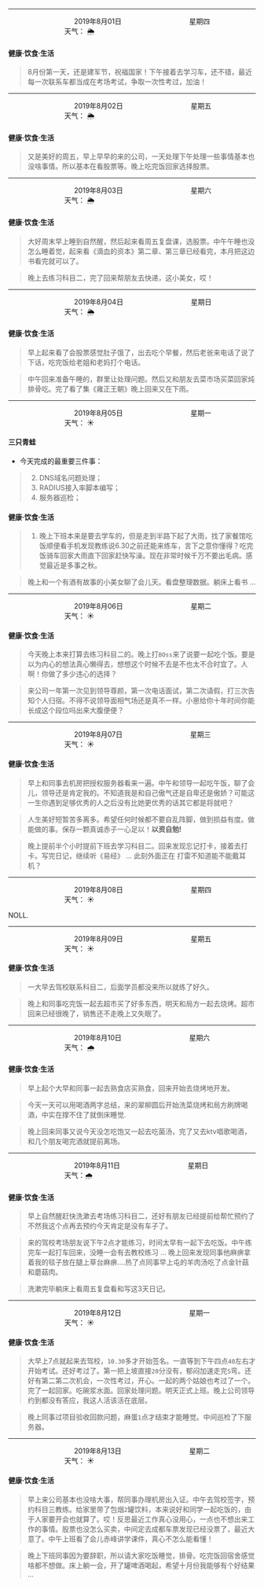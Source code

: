 ***
&nbsp;&nbsp;&nbsp;&nbsp;&nbsp;&nbsp;&nbsp;&nbsp;&nbsp;&nbsp;&nbsp;&nbsp;&nbsp;&nbsp;&nbsp;&nbsp;&nbsp;&nbsp;
&nbsp;&nbsp;&nbsp;&nbsp;&nbsp;&nbsp;&nbsp;&nbsp;&nbsp;&nbsp;&nbsp;&nbsp;&nbsp;&nbsp;           2019年8月01日
&nbsp;&nbsp;&nbsp;&nbsp;&nbsp;&nbsp;&nbsp;&nbsp;&nbsp;&nbsp;&nbsp;&nbsp;&nbsp;&nbsp;&nbsp;&nbsp;&nbsp;&nbsp;
&nbsp;&nbsp;&nbsp;&nbsp;&nbsp;&nbsp;&nbsp;&nbsp;&nbsp;&nbsp;&nbsp;&nbsp;&nbsp;&nbsp;                星期四
&nbsp;&nbsp;&nbsp;&nbsp;&nbsp;&nbsp;&nbsp;&nbsp;&nbsp;&nbsp;&nbsp;&nbsp;&nbsp;&nbsp;&nbsp;&nbsp;&nbsp;&nbsp;
&nbsp;&nbsp;&nbsp;&nbsp;&nbsp;&nbsp;&nbsp;&nbsp;&nbsp;&nbsp;&nbsp;&nbsp;&nbsp;&nbsp;&nbsp;&nbsp;&nbsp;&nbsp;
&nbsp;&nbsp;&nbsp;&nbsp;&nbsp;&nbsp;&nbsp;&nbsp;&nbsp;                                       天气： :sun_behind_rain_cloud:


#### 健康·饮食·生活
>8月份第一天，还是建军节，祝福国家！下午接着去学习车，还不错，最近每一次联系车都当成在考场考试，争取一次性考过，加油！


***
&nbsp;&nbsp;&nbsp;&nbsp;&nbsp;&nbsp;&nbsp;&nbsp;&nbsp;&nbsp;&nbsp;&nbsp;&nbsp;&nbsp;&nbsp;&nbsp;&nbsp;&nbsp;
&nbsp;&nbsp;&nbsp;&nbsp;&nbsp;&nbsp;&nbsp;&nbsp;&nbsp;&nbsp;&nbsp;&nbsp;&nbsp;&nbsp;           2019年8月02日
&nbsp;&nbsp;&nbsp;&nbsp;&nbsp;&nbsp;&nbsp;&nbsp;&nbsp;&nbsp;&nbsp;&nbsp;&nbsp;&nbsp;&nbsp;&nbsp;&nbsp;&nbsp;
&nbsp;&nbsp;&nbsp;&nbsp;&nbsp;&nbsp;&nbsp;&nbsp;&nbsp;&nbsp;&nbsp;&nbsp;&nbsp;&nbsp;                星期五
&nbsp;&nbsp;&nbsp;&nbsp;&nbsp;&nbsp;&nbsp;&nbsp;&nbsp;&nbsp;&nbsp;&nbsp;&nbsp;&nbsp;&nbsp;&nbsp;&nbsp;&nbsp;
&nbsp;&nbsp;&nbsp;&nbsp;&nbsp;&nbsp;&nbsp;&nbsp;&nbsp;&nbsp;&nbsp;&nbsp;&nbsp;&nbsp;&nbsp;&nbsp;&nbsp;&nbsp;
&nbsp;&nbsp;&nbsp;&nbsp;&nbsp;&nbsp;&nbsp;&nbsp;&nbsp;                                       天气： :sun_behind_rain_cloud:


#### 健康·饮食·生活
>又是美好的周五，早上早早的来的公司，一天处理下午处理一些事情基本也没啥事情。所以基本在看股票等。晚上吃完饭回家选择股票。


***
&nbsp;&nbsp;&nbsp;&nbsp;&nbsp;&nbsp;&nbsp;&nbsp;&nbsp;&nbsp;&nbsp;&nbsp;&nbsp;&nbsp;&nbsp;&nbsp;&nbsp;&nbsp;
&nbsp;&nbsp;&nbsp;&nbsp;&nbsp;&nbsp;&nbsp;&nbsp;&nbsp;&nbsp;&nbsp;&nbsp;&nbsp;&nbsp;           2019年8月03日
&nbsp;&nbsp;&nbsp;&nbsp;&nbsp;&nbsp;&nbsp;&nbsp;&nbsp;&nbsp;&nbsp;&nbsp;&nbsp;&nbsp;&nbsp;&nbsp;&nbsp;&nbsp;
&nbsp;&nbsp;&nbsp;&nbsp;&nbsp;&nbsp;&nbsp;&nbsp;&nbsp;&nbsp;&nbsp;&nbsp;&nbsp;&nbsp;                星期六
&nbsp;&nbsp;&nbsp;&nbsp;&nbsp;&nbsp;&nbsp;&nbsp;&nbsp;&nbsp;&nbsp;&nbsp;&nbsp;&nbsp;&nbsp;&nbsp;&nbsp;&nbsp;
&nbsp;&nbsp;&nbsp;&nbsp;&nbsp;&nbsp;&nbsp;&nbsp;&nbsp;&nbsp;&nbsp;&nbsp;&nbsp;&nbsp;&nbsp;&nbsp;&nbsp;&nbsp;
&nbsp;&nbsp;&nbsp;&nbsp;&nbsp;&nbsp;&nbsp;&nbsp;&nbsp;                                       天气： :sun_behind_rain_cloud:


#### 健康·饮食·生活
>大好周末早上睡到自然醒，然后起来看周五复盘课，选股票。中午午睡也没怎么睡着觉，起来看《滴血的资本》第二章、第三章已经看完，本月把这边书看完就可以了。

>晚上去练习科目二，完了回来帮朋友去快递，这小美女，哎！


***
&nbsp;&nbsp;&nbsp;&nbsp;&nbsp;&nbsp;&nbsp;&nbsp;&nbsp;&nbsp;&nbsp;&nbsp;&nbsp;&nbsp;&nbsp;&nbsp;&nbsp;&nbsp;
&nbsp;&nbsp;&nbsp;&nbsp;&nbsp;&nbsp;&nbsp;&nbsp;&nbsp;&nbsp;&nbsp;&nbsp;&nbsp;&nbsp;           2019年8月04日
&nbsp;&nbsp;&nbsp;&nbsp;&nbsp;&nbsp;&nbsp;&nbsp;&nbsp;&nbsp;&nbsp;&nbsp;&nbsp;&nbsp;&nbsp;&nbsp;&nbsp;&nbsp;
&nbsp;&nbsp;&nbsp;&nbsp;&nbsp;&nbsp;&nbsp;&nbsp;&nbsp;&nbsp;&nbsp;&nbsp;&nbsp;&nbsp;                星期日
&nbsp;&nbsp;&nbsp;&nbsp;&nbsp;&nbsp;&nbsp;&nbsp;&nbsp;&nbsp;&nbsp;&nbsp;&nbsp;&nbsp;&nbsp;&nbsp;&nbsp;&nbsp;
&nbsp;&nbsp;&nbsp;&nbsp;&nbsp;&nbsp;&nbsp;&nbsp;&nbsp;&nbsp;&nbsp;&nbsp;&nbsp;&nbsp;&nbsp;&nbsp;&nbsp;&nbsp;
&nbsp;&nbsp;&nbsp;&nbsp;&nbsp;&nbsp;&nbsp;&nbsp;&nbsp;                                       天气： :sun_behind_rain_cloud:


#### 健康·饮食·生活
>早上起来看了会股票感觉肚子饿了，出去吃个早餐，然后老爸来电话了说了下话，吃完饭给老姐和老妈打个电话。

>中午回来准备午睡的，群里让处理问题。然后又和朋友去菜市场买菜回家炖排骨吃。完了看了集《雍正王朝》晚上回来又在下雨。


***
&nbsp;&nbsp;&nbsp;&nbsp;&nbsp;&nbsp;&nbsp;&nbsp;&nbsp;&nbsp;&nbsp;&nbsp;&nbsp;&nbsp;&nbsp;&nbsp;&nbsp;&nbsp;
&nbsp;&nbsp;&nbsp;&nbsp;&nbsp;&nbsp;&nbsp;&nbsp;&nbsp;&nbsp;&nbsp;&nbsp;&nbsp;&nbsp;           2019年8月05日
&nbsp;&nbsp;&nbsp;&nbsp;&nbsp;&nbsp;&nbsp;&nbsp;&nbsp;&nbsp;&nbsp;&nbsp;&nbsp;&nbsp;&nbsp;&nbsp;&nbsp;&nbsp;
&nbsp;&nbsp;&nbsp;&nbsp;&nbsp;&nbsp;&nbsp;&nbsp;&nbsp;&nbsp;&nbsp;&nbsp;&nbsp;&nbsp;                星期一
&nbsp;&nbsp;&nbsp;&nbsp;&nbsp;&nbsp;&nbsp;&nbsp;&nbsp;&nbsp;&nbsp;&nbsp;&nbsp;&nbsp;&nbsp;&nbsp;&nbsp;&nbsp;
&nbsp;&nbsp;&nbsp;&nbsp;&nbsp;&nbsp;&nbsp;&nbsp;&nbsp;&nbsp;&nbsp;&nbsp;&nbsp;&nbsp;&nbsp;&nbsp;&nbsp;&nbsp;
&nbsp;&nbsp;&nbsp;&nbsp;&nbsp;&nbsp;&nbsp;&nbsp;&nbsp;                                       天气： :sunny:

#### 三只青蛙
- 今天完成的最重要三件事：
>2. DNS域名问题处理；
>1. RADIUS接入率脚本编写；
>3. 服务器巡检；


#### 健康·饮食·生活
>1. 晚上下班本来是要去学车的，但是走到半路下起了大雨，找了家餐馆吃饭顺便看手机发现教练说6.30之前还能来练车，言下之意你懂得？吃完饭骑车回家大雨直下回家赶快写澡。现在非常时候千万不要出毛病。感觉最近是多事之秋。

>晚上和一个有酒有故事的小美女聊了会儿天。看盘整理数据。躺床上看书 ...


***
&nbsp;&nbsp;&nbsp;&nbsp;&nbsp;&nbsp;&nbsp;&nbsp;&nbsp;&nbsp;&nbsp;&nbsp;&nbsp;&nbsp;&nbsp;&nbsp;&nbsp;&nbsp;
&nbsp;&nbsp;&nbsp;&nbsp;&nbsp;&nbsp;&nbsp;&nbsp;&nbsp;&nbsp;&nbsp;&nbsp;&nbsp;&nbsp;           2019年8月06日
&nbsp;&nbsp;&nbsp;&nbsp;&nbsp;&nbsp;&nbsp;&nbsp;&nbsp;&nbsp;&nbsp;&nbsp;&nbsp;&nbsp;&nbsp;&nbsp;&nbsp;&nbsp;
&nbsp;&nbsp;&nbsp;&nbsp;&nbsp;&nbsp;&nbsp;&nbsp;&nbsp;&nbsp;&nbsp;&nbsp;&nbsp;&nbsp;                星期二
&nbsp;&nbsp;&nbsp;&nbsp;&nbsp;&nbsp;&nbsp;&nbsp;&nbsp;&nbsp;&nbsp;&nbsp;&nbsp;&nbsp;&nbsp;&nbsp;&nbsp;&nbsp;
&nbsp;&nbsp;&nbsp;&nbsp;&nbsp;&nbsp;&nbsp;&nbsp;&nbsp;&nbsp;&nbsp;&nbsp;&nbsp;&nbsp;&nbsp;&nbsp;&nbsp;&nbsp;
&nbsp;&nbsp;&nbsp;&nbsp;&nbsp;&nbsp;&nbsp;&nbsp;&nbsp;                                       天气： :sunny:


#### 健康·饮食·生活 
>今天晚上本来打算去练习科目二的。晚上打`BOss`来了说要一起吃个饭。要是以为内心的想法真心懒得去，想想这个时候不去是不也太不合时宜了。人啊！你做了多少违心的选择？

>来公司一年第一次见到领导尊颜，第一次电话面试，第二次请假，打三次告知个人归宿。不得不说领导面相气场还是真不一样。小崽给你十年时间你能长成这个段位吗出来大腹便便？


***
&nbsp;&nbsp;&nbsp;&nbsp;&nbsp;&nbsp;&nbsp;&nbsp;&nbsp;&nbsp;&nbsp;&nbsp;&nbsp;&nbsp;&nbsp;&nbsp;&nbsp;&nbsp;
&nbsp;&nbsp;&nbsp;&nbsp;&nbsp;&nbsp;&nbsp;&nbsp;&nbsp;&nbsp;&nbsp;&nbsp;&nbsp;&nbsp;           2019年8月07日
&nbsp;&nbsp;&nbsp;&nbsp;&nbsp;&nbsp;&nbsp;&nbsp;&nbsp;&nbsp;&nbsp;&nbsp;&nbsp;&nbsp;&nbsp;&nbsp;&nbsp;&nbsp;
&nbsp;&nbsp;&nbsp;&nbsp;&nbsp;&nbsp;&nbsp;&nbsp;&nbsp;&nbsp;&nbsp;&nbsp;&nbsp;&nbsp;                星期三
&nbsp;&nbsp;&nbsp;&nbsp;&nbsp;&nbsp;&nbsp;&nbsp;&nbsp;&nbsp;&nbsp;&nbsp;&nbsp;&nbsp;&nbsp;&nbsp;&nbsp;&nbsp;
&nbsp;&nbsp;&nbsp;&nbsp;&nbsp;&nbsp;&nbsp;&nbsp;&nbsp;&nbsp;&nbsp;&nbsp;&nbsp;&nbsp;&nbsp;&nbsp;&nbsp;&nbsp;
&nbsp;&nbsp;&nbsp;&nbsp;&nbsp;&nbsp;&nbsp;&nbsp;&nbsp;                                       天气： :sunny:


#### 健康·饮食·生活 
>早上和同事去机房把授权服务器看来一遍。中午和领导一起吃午饭，聊了会儿，领导还是肯定我的。不知道我是和自己傲气还是自卑还是傲娇？可能这一生你遇到足够优秀的人之后没有比她更优秀的话其它都是将就吧？

>人生美好短暂苦多离多。希望任何时候都不要自乱阵脚，做到损益有度。做能做的事。保存一颗真诚赤子一心足以！**以资自勉!**

>晚上提前半个小时提前下班去学习科目二。回来发现忘记打卡，接着去打卡。写完日记，继续听《易经》 ... 此刻外面正在 打雷不知道能不能戴耳机？


***
&nbsp;&nbsp;&nbsp;&nbsp;&nbsp;&nbsp;&nbsp;&nbsp;&nbsp;&nbsp;&nbsp;&nbsp;&nbsp;&nbsp;&nbsp;&nbsp;&nbsp;&nbsp;
&nbsp;&nbsp;&nbsp;&nbsp;&nbsp;&nbsp;&nbsp;&nbsp;&nbsp;&nbsp;&nbsp;&nbsp;&nbsp;&nbsp;           2019年8月08日
&nbsp;&nbsp;&nbsp;&nbsp;&nbsp;&nbsp;&nbsp;&nbsp;&nbsp;&nbsp;&nbsp;&nbsp;&nbsp;&nbsp;&nbsp;&nbsp;&nbsp;&nbsp;
&nbsp;&nbsp;&nbsp;&nbsp;&nbsp;&nbsp;&nbsp;&nbsp;&nbsp;&nbsp;&nbsp;&nbsp;&nbsp;&nbsp;                星期四
&nbsp;&nbsp;&nbsp;&nbsp;&nbsp;&nbsp;&nbsp;&nbsp;&nbsp;&nbsp;&nbsp;&nbsp;&nbsp;&nbsp;&nbsp;&nbsp;&nbsp;&nbsp;
&nbsp;&nbsp;&nbsp;&nbsp;&nbsp;&nbsp;&nbsp;&nbsp;&nbsp;&nbsp;&nbsp;&nbsp;&nbsp;&nbsp;&nbsp;&nbsp;&nbsp;&nbsp;
&nbsp;&nbsp;&nbsp;&nbsp;&nbsp;&nbsp;&nbsp;&nbsp;&nbsp;                                       天气： :sunny:


NOLL.

***
&nbsp;&nbsp;&nbsp;&nbsp;&nbsp;&nbsp;&nbsp;&nbsp;&nbsp;&nbsp;&nbsp;&nbsp;&nbsp;&nbsp;&nbsp;&nbsp;&nbsp;&nbsp;
&nbsp;&nbsp;&nbsp;&nbsp;&nbsp;&nbsp;&nbsp;&nbsp;&nbsp;&nbsp;&nbsp;&nbsp;&nbsp;&nbsp;           2019年8月09日
&nbsp;&nbsp;&nbsp;&nbsp;&nbsp;&nbsp;&nbsp;&nbsp;&nbsp;&nbsp;&nbsp;&nbsp;&nbsp;&nbsp;&nbsp;&nbsp;&nbsp;&nbsp;
&nbsp;&nbsp;&nbsp;&nbsp;&nbsp;&nbsp;&nbsp;&nbsp;&nbsp;&nbsp;&nbsp;&nbsp;&nbsp;&nbsp;                星期五
&nbsp;&nbsp;&nbsp;&nbsp;&nbsp;&nbsp;&nbsp;&nbsp;&nbsp;&nbsp;&nbsp;&nbsp;&nbsp;&nbsp;&nbsp;&nbsp;&nbsp;&nbsp;
&nbsp;&nbsp;&nbsp;&nbsp;&nbsp;&nbsp;&nbsp;&nbsp;&nbsp;&nbsp;&nbsp;&nbsp;&nbsp;&nbsp;&nbsp;&nbsp;&nbsp;&nbsp;
&nbsp;&nbsp;&nbsp;&nbsp;&nbsp;&nbsp;&nbsp;&nbsp;&nbsp;                                       天气： :sunny:


#### 健康·饮食·生活
>一大早去驾校联系科目二，后面学员都没来所以就练了好久。

>晚上和同事吃完饭一起去超市买了好多东西，明天和局方一起去烧烤。超市回来已经很晚了，销售还不走晚上又失眠了。


***
&nbsp;&nbsp;&nbsp;&nbsp;&nbsp;&nbsp;&nbsp;&nbsp;&nbsp;&nbsp;&nbsp;&nbsp;&nbsp;&nbsp;&nbsp;&nbsp;&nbsp;&nbsp;
&nbsp;&nbsp;&nbsp;&nbsp;&nbsp;&nbsp;&nbsp;&nbsp;&nbsp;&nbsp;&nbsp;&nbsp;&nbsp;&nbsp;           2019年8月10日
&nbsp;&nbsp;&nbsp;&nbsp;&nbsp;&nbsp;&nbsp;&nbsp;&nbsp;&nbsp;&nbsp;&nbsp;&nbsp;&nbsp;&nbsp;&nbsp;&nbsp;&nbsp;
&nbsp;&nbsp;&nbsp;&nbsp;&nbsp;&nbsp;&nbsp;&nbsp;&nbsp;&nbsp;&nbsp;&nbsp;&nbsp;&nbsp;                星期六
&nbsp;&nbsp;&nbsp;&nbsp;&nbsp;&nbsp;&nbsp;&nbsp;&nbsp;&nbsp;&nbsp;&nbsp;&nbsp;&nbsp;&nbsp;&nbsp;&nbsp;&nbsp;
&nbsp;&nbsp;&nbsp;&nbsp;&nbsp;&nbsp;&nbsp;&nbsp;&nbsp;&nbsp;&nbsp;&nbsp;&nbsp;&nbsp;&nbsp;&nbsp;&nbsp;&nbsp;
&nbsp;&nbsp;&nbsp;&nbsp;&nbsp;&nbsp;&nbsp;&nbsp;&nbsp;                                       天气： :cloud_with_rain:

#### 健康·饮食·生活
>早上起个大早和同事一起去熟食店买熟食，回来开始去烧烤地开发。

>今天一天可以用喝酒两字总结，来的翠柳圆后开始洗菜烧烤和局方刷牌喝酒，中实在撑不住了就倒床睡觉.

>晚上回来同事又说今天没怎吃饱又一起去吃菌汤，完了又去ktv唱歌喝酒，和几个朋友喝完酒就提前离场。


***
&nbsp;&nbsp;&nbsp;&nbsp;&nbsp;&nbsp;&nbsp;&nbsp;&nbsp;&nbsp;&nbsp;&nbsp;&nbsp;&nbsp;&nbsp;&nbsp;&nbsp;&nbsp;
&nbsp;&nbsp;&nbsp;&nbsp;&nbsp;&nbsp;&nbsp;&nbsp;&nbsp;&nbsp;&nbsp;&nbsp;&nbsp;&nbsp;           2019年8月11日
&nbsp;&nbsp;&nbsp;&nbsp;&nbsp;&nbsp;&nbsp;&nbsp;&nbsp;&nbsp;&nbsp;&nbsp;&nbsp;&nbsp;&nbsp;&nbsp;&nbsp;&nbsp;
&nbsp;&nbsp;&nbsp;&nbsp;&nbsp;&nbsp;&nbsp;&nbsp;&nbsp;&nbsp;&nbsp;&nbsp;&nbsp;&nbsp;                星期日
&nbsp;&nbsp;&nbsp;&nbsp;&nbsp;&nbsp;&nbsp;&nbsp;&nbsp;&nbsp;&nbsp;&nbsp;&nbsp;&nbsp;&nbsp;&nbsp;&nbsp;&nbsp;
&nbsp;&nbsp;&nbsp;&nbsp;&nbsp;&nbsp;&nbsp;&nbsp;&nbsp;&nbsp;&nbsp;&nbsp;&nbsp;&nbsp;&nbsp;&nbsp;&nbsp;&nbsp;
&nbsp;&nbsp;&nbsp;&nbsp;&nbsp;&nbsp;&nbsp;&nbsp;&nbsp;                                       天气：:cloud_with_rain:

#### 健康·饮食·生活
>早上自然醒赶快洗漱去考场练习科目二，还好有朋友已经提前给帮忙预约了不然我这个点再去预约今天肯定是没有车子了。

>来的驾校考场朋友说下午2点才能练习，时间太早有一起下去吃饭。中午练完车一起打车回来，没睡一会有去教校练习 ... 晚上回来发现同事他麻痹拿着我的毯子放在腿上草台麻痹....热了点同事早上屯的羊肉汤吃了点金针菇 和蘑菇肉。

>洗漱完毕躺床上看周五复盘看和写这3天日记。


***
&nbsp;&nbsp;&nbsp;&nbsp;&nbsp;&nbsp;&nbsp;&nbsp;&nbsp;&nbsp;&nbsp;&nbsp;&nbsp;&nbsp;&nbsp;&nbsp;&nbsp;&nbsp;
&nbsp;&nbsp;&nbsp;&nbsp;&nbsp;&nbsp;&nbsp;&nbsp;&nbsp;&nbsp;&nbsp;&nbsp;&nbsp;&nbsp;           2019年8月12日
&nbsp;&nbsp;&nbsp;&nbsp;&nbsp;&nbsp;&nbsp;&nbsp;&nbsp;&nbsp;&nbsp;&nbsp;&nbsp;&nbsp;&nbsp;&nbsp;&nbsp;&nbsp;
&nbsp;&nbsp;&nbsp;&nbsp;&nbsp;&nbsp;&nbsp;&nbsp;&nbsp;&nbsp;&nbsp;&nbsp;&nbsp;&nbsp;                星期一
&nbsp;&nbsp;&nbsp;&nbsp;&nbsp;&nbsp;&nbsp;&nbsp;&nbsp;&nbsp;&nbsp;&nbsp;&nbsp;&nbsp;&nbsp;&nbsp;&nbsp;&nbsp;
&nbsp;&nbsp;&nbsp;&nbsp;&nbsp;&nbsp;&nbsp;&nbsp;&nbsp;&nbsp;&nbsp;&nbsp;&nbsp;&nbsp;&nbsp;&nbsp;&nbsp;&nbsp;
&nbsp;&nbsp;&nbsp;&nbsp;&nbsp;&nbsp;&nbsp;&nbsp;&nbsp;                                       天气： :sunny:

#### 健康·饮食·生活
>大早上7点就起来去驾校，`10.30`多才开始签名。一直等到下午四点`40`左右才开始考试。还好考过了。第一把上坡直接`20`分没有，郁闷加速走完`S`弯。还好有第二第二次机会，一次性考过，开心。一起的两个姑娘也考过了一个。完了一起回家。吃碗浆水面。回家处理问题。明天正式上班。晚上公司领导约到都没有答应，我这人活该活在底层。

>晚上同事过项目验收回款问题，麻蛋`1`点才结束才能睡觉。中间巡检了下服务器。

***
&nbsp;&nbsp;&nbsp;&nbsp;&nbsp;&nbsp;&nbsp;&nbsp;&nbsp;&nbsp;&nbsp;&nbsp;&nbsp;&nbsp;&nbsp;&nbsp;&nbsp;&nbsp;
&nbsp;&nbsp;&nbsp;&nbsp;&nbsp;&nbsp;&nbsp;&nbsp;&nbsp;&nbsp;&nbsp;&nbsp;&nbsp;&nbsp;           2019年8月13日
&nbsp;&nbsp;&nbsp;&nbsp;&nbsp;&nbsp;&nbsp;&nbsp;&nbsp;&nbsp;&nbsp;&nbsp;&nbsp;&nbsp;&nbsp;&nbsp;&nbsp;&nbsp;
&nbsp;&nbsp;&nbsp;&nbsp;&nbsp;&nbsp;&nbsp;&nbsp;&nbsp;&nbsp;&nbsp;&nbsp;&nbsp;&nbsp;                星期二
&nbsp;&nbsp;&nbsp;&nbsp;&nbsp;&nbsp;&nbsp;&nbsp;&nbsp;&nbsp;&nbsp;&nbsp;&nbsp;&nbsp;&nbsp;&nbsp;&nbsp;&nbsp;
&nbsp;&nbsp;&nbsp;&nbsp;&nbsp;&nbsp;&nbsp;&nbsp;&nbsp;&nbsp;&nbsp;&nbsp;&nbsp;&nbsp;&nbsp;&nbsp;&nbsp;&nbsp;
&nbsp;&nbsp;&nbsp;&nbsp;&nbsp;&nbsp;&nbsp;&nbsp;&nbsp;                                       天气： :sunny:

#### 健康·饮食·生活
>早上来公司基本也没啥大事，帮同事办理机房出入证。中午去驾校签字，预约科目三教练。给家里带了包烟`2`罐饮料，本来说好和同学一起吃饭的，由于人家要开会也就算了。哎！反思最近工作真心没用心，一点也不想出来工作的事情。股票也没怎么买卖，中间定去成都车票发现已经没票了，最近大意了。中午上班看了会儿赤峰讲学课件，真心不怎么能看懂！

>晚上下班同事因为要辞职，所以请大家吃饭睡觉，排骨。吃完饭回宿舍感觉啥都不想做。床上躺一会，开了罐啤酒喝起，希望十月份我能够有个好结果 ... 